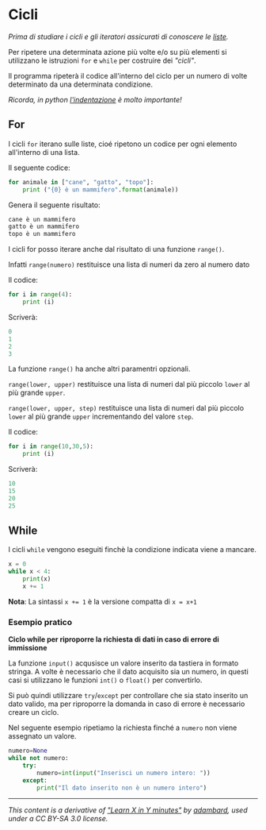 # Cicli

_Prima di studiare i cicli e gli iteratori assicurati di conoscere le [liste](53_Type_List.md)._

Per ripetere una determinata azione più volte e/o su più elementi si utilizzano le istruzioni `for` e `while` per costruire dei _"cicli"_.

Il programma ripeterà il codice all'interno del ciclo per un numero di volte determinato da una determinata condizione.

_Ricorda, in python [l'indentazione](11_Syntax.md#indentazione) è molto importante!_


## For

I cicli `for` iterano sulle liste, cioé ripetono un codice per ogni elemento all'interno di una lista.

Il seguente codice:

```python
for animale in ["cane", "gatto", "topo"]:              
    print ("{0} è un mammifero".format(animale))
```

Genera il seguente risultato:

```python
cane è un mammifero                                    
gatto è un mammifero
topo è un mammifero
```

I cicli for posso iterare anche dal risultato di una funzione `range()`.

Infatti `range(numero)` restituisce una lista di numeri da zero al numero dato

Il codice:

```python
for i in range(4):
    print (i)
```
Scriverà:

```python
0                                                      
1
2
3
```

La funzione `range()` ha anche altri paramentri opzionali.

`range(lower, upper)` restituisce una lista di numeri dal più piccolo `lower` al più grande `upper`.

`range(lower, upper, step)` restituisce una lista di numeri dal più piccolo `lower` al più grande `upper` incrementando del valore `step`.

Il codice: 

```python
for i in range(10,30,5):
    print (i)
```

Scriverà:

```python
10                                                      
15
20
25
```

## While

I cicli `while` vengono eseguiti finchè la condizione indicata viene a mancare.

```python
x = 0                                               
while x < 4:
    print(x)
    x += 1  
```

**Nota**: La sintassi `x += 1` è la versione compatta di `x = x+1`

### Esempio pratico
**Ciclo while per riproporre la richiesta di dati in caso di errore di immissione**

La funzione `input()` acqusisce un valore inserito da tastiera in formato stringa. A volte è necessario che il dato acquisito sia un numero, in questi casi si utilizzano le funzioni `int()` o `float()` per convertirlo. 

Si può quindi  utilizzare `try`/`except` per controllare che sia stato inserito un dato valido, ma per riproporre la domanda in caso di errore è necessario creare un ciclo.

Nel seguente esempio ripetiamo la richiesta finché a `numero` non viene assegnato un valore.

```python
numero=None                                                                        
while not numero:
    try:
        numero=int(input("Inserisci un numero intero: "))
    except:
        print("Il dato inserito non è un numero intero")
```

---

_This content is a derivative of ["Learn X in Y minutes"](https://github.com/adambard/learnxinyminutes-docs) by [adambard](https://github.com/adambard), used under a CC BY-SA 3.0 license._
